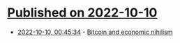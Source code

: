 # [Published on 2022-10-10](index.md)

* [2022-10-10, 00:45:34](https://lobste.rs/s/2vw1iq/bitcoin_economic_nihilism) - [Bitcoin and economic nihilism](https://xeiaso.net/blog/cryptocurrency-ownership)
